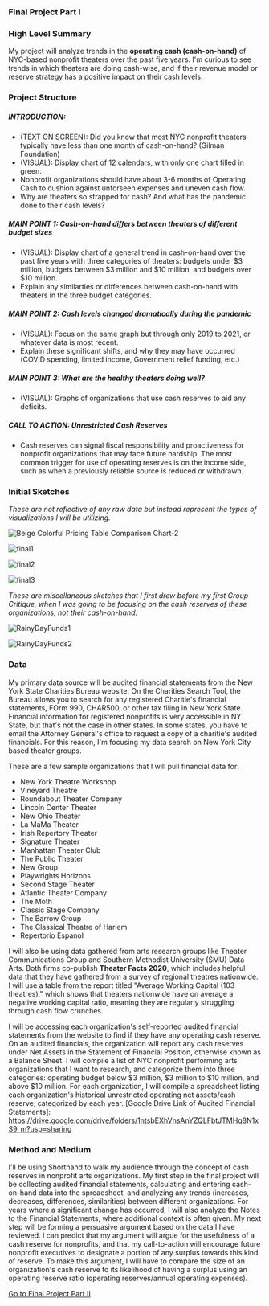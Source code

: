 ### Final Project Part I

### High Level Summary
My project will analyze trends in the **operating cash (cash-on-hand)** of NYC-based nonprofit theaters over the past five years. I'm curious to see trends in which theaters are doing cash-wise, and if their revenue model or reserve strategy has a positive impact on their cash levels. 

### Project Structure
##### INTRODUCTION:
- (TEXT ON SCREEN): Did you know that most NYC nonprofit theaters typically have less than one month of cash-on-hand? (Gilman Foundation)
- (VISUAL): Display chart of 12 calendars, with only one chart filled in green. 
- Nonprofit organizations should have about 3-6 months of Operating Cash to cushion against unforseen expenses and uneven cash flow.
- Why are theaters so strapped for cash? And what has the pandemic done to their cash levels? 

##### MAIN POINT 1: Cash-on-hand differs between theaters of different budget sizes
- (VISUAL): Display chart of a general trend in cash-on-hand over the past five years with three categories of theaters: budgets under $3 million, budgets between $3 million and $10 million, and budgets over $10 million.
- Explain any similarties or differences between cash-on-hand with theaters in the three budget categories.

##### MAIN POINT 2: Cash levels changed dramatically during the pandemic
- (VISUAL): Focus on the same graph but through only 2019 to 2021, or whatever data is most recent. 
- Explain these significant shifts, and why they may have occurred (COVID spending, limited income, Government relief funding, etc.)

##### MAIN POINT 3: What are the healthy theaters doing well?
- (VISUAL): Graphs of organizations that use cash reserves to aid any deficits. 

##### CALL TO ACTION: Unrestricted Cash Reserves
- Cash reserves can signal fiscal responsibility and proactiveness for nonprofit organizations that may face future hardship. The most common trigger for use of operating reserves is on the income side, such as when a previously reliable source is reduced or withdrawn.

### Initial Sketches
*These are not reflective of any raw data but instead represent the types of visualizations I will be utilizing.*

![Beige Colorful Pricing Table Comparison Chart-2](https://user-images.githubusercontent.com/112351182/192643761-acf55bd5-c103-45a6-b7dc-b7153aa68d43.png)

![final1](https://user-images.githubusercontent.com/112351182/192656282-fb886824-3b74-4604-a051-36afa39c370c.jpg)

![final2](https://user-images.githubusercontent.com/112351182/192656286-f03af3bd-6b24-4a5f-b5e4-bdb69f6bfc8d.jpg)

![final3](https://user-images.githubusercontent.com/112351182/192656297-843750f8-0f1d-4ea0-8dae-198f84078536.jpg)

*These are miscellaneous sketches that I first drew before my first Group Critique, when I was going to be focusing on the cash reserves of these organizations, not their cash-on-hand.*

![RainyDayFunds1](https://user-images.githubusercontent.com/112351182/192176697-6a47f158-8388-465a-b6a0-5e1686548a2d.jpg)

![RainyDayFunds2](https://user-images.githubusercontent.com/112351182/192176733-78ce8845-4dfa-4a8f-9afb-b3d89e928e7f.jpg)

### Data
My primary data source will be audited financial statements from the New York State Charities Bureau website. On the Charities Search Tool, the Bureau allows you to search for any registered Charitie's financial statements, FOrm 990, CHAR500, or other tax filing in New York State. Financial information for registered nonprofits is very accessible in NY State, but that's not the case in other states. In some states, you have to email the Attorney General's office to request a copy of a charitie's audited financials. For this reason, I'm focusing my data search on New York City based theater groups. 

These are a few sample organizations that I will pull financial data for: 
- New York Theatre Workshop
- Vineyard Theatre
- Roundabout Theater Company
- Lincoln Center Theater
- New Ohio Theater
- La MaMa Theater
- Irish Repertory Theater
- Signature Theater
- Manhattan Theater Club
- The Public Theater
- New Group
- Playwrights Horizons
- Second Stage Theater
- Atlantic Theater Company
- The Moth 
- Classic Stage Company
- The Barrow Group
- The Classical Theatre of Harlem 
- Repertorio Espanol

I will also be using data gathered from arts research groups like Theater Communications Group and Southern Methodist University (SMU) Data Arts. Both firms co-publish **Theater Facts 2020**, which includes helpful data that they have gathered from a survey of regional theatres nationwide. I will use a table from the report titled "Average Working Capital (103 theatres)," which shows that theaters nationwide have on average a negative working capital ratio, meaning they are regularly struggling through cash flow crunches. 

I will be accessing each organization's self-reported audited financial statements from the website to find if they have any operating cash reserve. On an audited financials, the organization will report any cash reserves under Net Assets in the Statement of Financial Position, otherwise known as a Balance Sheet. I will compile a list of NYC nonprofit performing arts organizations that I want to research, and categorize them into three categories: operating budget below $3 million, $3 million to $10 million, and above $10 million. For each organization, I will compile a spreadsheet listing each organization's historical unrestricted operating net assets/cash reserve, categorized by each year. 
[Google Drive Link of Audited Financial Statements]: <https://drive.google.com/drive/folders/1ntsbEXhVnsAnYZQLFbtJTMHq8N1xS9_m?usp=sharing>

### Method and Medium
I'll be using Shorthand to walk my audience through the concept of cash reserves in nonprofit arts organizations. 
My first step in the final project will be collecting audited financial statements, calculating and entering cash-on-hand data into the spreadsheet, and analyzing any trends (increases, decreases, differences, similarities) between different organizations. For years where a significant change has occurred, I will also analyze the Notes to the Financial Statements, where additional context is often given. 
My next step will be forming a persuasive argument based on the data I have reviewed. I can predict that my argument will argue for the usefulness of a cash reserve for nonprofits, and that my call-to-action will encourage future nonprofit executives to designate a portion of any surplus towards this kind of reserve. To make this argument, I will have to compare the size of an organization's cash reserve to its likelihood of having a surplus using an operating reserve ratio (operating reserves/annual operating expenses). 

[Go to Final Project Part II](final_project_part_II)
